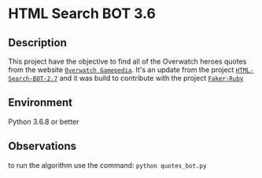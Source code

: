 # HTML Search BOT 3.6

## Description

This project have the objective to find all of the Overwatch heroes quotes from the website [`Overwatch Gamepedia`](https://overwatch.gamepedia.com/Category:Quotations).
It's an update from the project [`HTML-Search-BOT-2.7`](https://github.com/TCsTheMechanic/HTML-Search-BOT-2.7)
and it was build to contribute with the project [`Faker-Ruby`](https://github.com/faker-ruby/faker)

## Environment

Python 3.6.8 or better

## Observations

to run the algorithm use the command: `python quotes_bot.py`